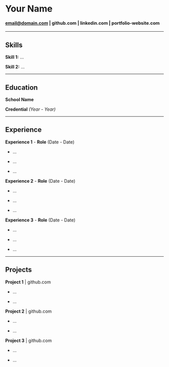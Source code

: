 # Your Name

#### email@domain.com | github.com | linkedin.com | portfolio-website.com 

--- 

## Skills 

**Skill 1:** ...

**Skill 2:** ...

--- 

## Education

**School Name** 

**Credential** *(Year - Year)*

--- 

## Experience 

**Experience 1** *-* **Role** (Date - Date)

- ...

- ...

- ...

**Experience 2** *-* **Role** (Date - Date)

- ...

- ...

- ...

**Experience 3** *-* **Role** (Date - Date)

- ...

- ...

- ...

--- 

## Projects

**Project 1** | github.com

- ...

- ...

**Project 2** | github.com

- ...

- ...

**Project 3** | github.com

- ...

- ...
